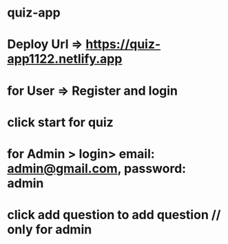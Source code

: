 # quiz-app
# Deploy Url => https://quiz-app1122.netlify.app

# for User => Register and login
# click start for quiz

# for Admin > login> email: admin@gmail.com, password: admin
# click add question to add question // only for admin
